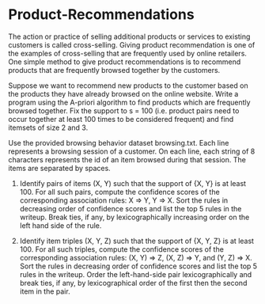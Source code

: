 # Product-Recommendations

The action or practice of selling additional products or services to existing customers is called cross-selling. Giving product recommendation is one of the examples of cross-selling that are frequently used by online retailers. One simple method to give product recommendations is to recommend products that are frequently browsed together by the customers.

Suppose we want to recommend new products to the customer based on the products they have already browsed on the online website. Write a program using the A-priori algorithm to find products which are frequently browsed together. Fix the support to s = 100 (i.e. product pairs need to occur together at least 100 times to be considered frequent) and find itemsets of size 2 and 3.

Use the provided browsing behavior dataset browsing.txt. Each line represents a browsing session of a customer. On each line, each string of 8 characters represents the id of an item browsed during that session. The items are separated by spaces.

1. Identify pairs of items (X, Y) such that the support of {X, Y} is at least 100. For all such pairs, compute the confidence scores of the corresponding association rules: X ⇒ Y, Y ⇒ X. Sort the rules in decreasing order of confidence scores and list the top 5 rules in the writeup. Break ties, if any, by lexicographically increasing order on the left hand side of the rule.

2. Identify item triples (X, Y, Z) such that the support of {X, Y, Z} is at least 100. For all such triples, compute the confidence scores of the corresponding association rules: (X, Y) ⇒ Z, (X, Z) ⇒ Y, and (Y, Z) ⇒ X. Sort the rules in decreasing order of confidence scores and list the top 5 rules in the writeup. Order the left-hand-side pair lexicographically and break ties, if any, by lexicographical order of the first then the second item in the pair.
